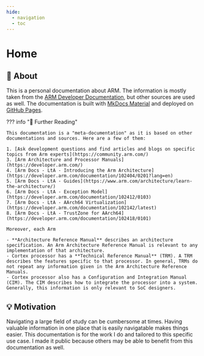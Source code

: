 ```yaml
---
hide:
  - navigation
  - toc
---
```


# Home

## :page_with_curl: About

This is a personal documentation about ARM. The information is mostly taken from the [ARM Developer Documentation], but other sources are used as well. The documentation is built with [MkDocs Material] and deployed on [GitHub Pages].

[ARM Developer Documentation]: https://developer.arm.com/documentation/
[MkDocs Material]: https://squidfunk.github.io/mkdocs-material/
[GitHub Pages]: https://pages.github.com/

??? info ":bookmark: Further Reading"

    This documentation is a "meta-documentation" as it is based on other documentations and sources. Here are a few of them:

    1. [Ask development questions and find articles and blogs on specific topics from Arm experts](https://community.arm.com/)
    3. [Arm Architecture and Processor Manuals](https://developer.arm.com/)
    4. [Arm Docs - LtA - Introducing the Arm Architecture](https://developer.arm.com/documentation/102404/0201?lang=en)
    5. [Arm Docs - LtA - Guides](https://www.arm.com/architecture/learn-the-architecture/)
    6. [Arm Docs - LtA - Exception Model](https://developer.arm.com/documentation/102412/0103)
    7. [Arm Docs - LtA - AArch64 Virtualization](https://developer.arm.com/documentation/102142/latest)
    8. [Arm Docs - LtA - TrustZone for AArch64](https://developer.arm.com/documentation/102418/0101)

    Moreover, each Arm

    - **Architecture Reference Manual** describes an architecture specification. An Arm Architecture Reference Manual is relevant to any implementation of that architecture.
    - Cortex processor has a **Technical Reference Manual** (TRM). A TRM describes the features specific to that processor. In general, TRMs do not repeat any information given in the Arm Architecture Reference Manuals.
    - Cortex processor also has a Configuration and Integration Manual (CIM). The CIM describes how to integrate the processor into a system. Generally, this information is only relevant to SoC designers.

## :bulb: Motivation

Navigating a large field of study can be cumbersome at times. Having valuable information in one place that is easily navigatable makes things easier. This documentation is for the work I do and tailored to this specific use case. I made it public because others may be able to benefit from this documentation as well.
